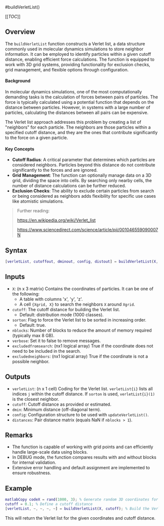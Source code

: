 #buildVerletList()

[[_TOC_]]

## Overview

The `buildVerletList` function constructs a Verlet list, a data structure commonly used in molecular dynamics simulations to store neighbor information. It can be employed to identify particles within a given cutoff distance, enabling efficient force calculations. The function is equipped to work with 3D grid systems, providing functionality for exclusion checks, grid management, and flexible options through configuration.

#### Background

In molecular dynamics simulations, one of the most computationally demanding tasks is the calculation of forces between pairs of particles. The force is typically calculated using a potential function that depends on the distance between particles. However, in systems with a large number of particles, calculating the distances between all pairs can be expensive.

The Verlet list approach addresses this problem by creating a list of "neighbors" for each particle. The neighbors are those particles within a specified cutoff distance, and they are the ones that contribute significantly to the force on a given particle.

#### Key Concepts

- **Cutoff Radius**: A critical parameter that determines which particles are considered neighbors. Particles beyond this distance do not contribute significantly to the forces and are ignored.
- **Grid Management**: The function can optionally manage data on a 3D grid, dividing the space into cells. By searching only nearby cells, the number of distance calculations can be further reduced.
- **Exclusion Checks**: The ability to exclude certain particles from search or being considered as neighbors adds flexibility for specific use cases like atomistic simulations.



> Further reading:
>
>  https://en.wikipedia.org/wiki/Verlet_list
>
> https://www.sciencedirect.com/science/article/pii/001046559090007N

## Syntax

```matlab
[verletList, cutoffout, dminout, config, distout] = buildVerletList(X, cutoff, sorton, nblocks, verbose, excludedfromsearch, excludedneighbors)
```

## Inputs

- `X`: (n x 3 matrix) Contains the coordinates of particles. It can be one of the following:
  - A table with columns 'x', 'y', 'z'.
  - A cell `{Xgrid, X}` to search the neighbors `X` around `Xgrid`.
- `cutoff`: The cutoff distance for building the Verlet list.
  - Default: distribution mode (1000 classes).
- `sorton`: Flag to force the Verlet list to be sorted in increasing order.
  - Default: true.
- `nblocks`: Number of blocks to reduce the amount of memory required (typically max 8 GB).
- `verbose`: Set it to false to remove messages.
- `excludedfromsearch`: (nx1 logical array) True if the coordinate does not need to be included in the search.
- `excludedneighbors`: (nx1 logical array) True if the coordinate is not a possible neighbor.

## Outputs

- `verletList`: (n x 1 cell) Coding for the Verlet list. `verletList{i}` lists all indices `j` within the cutoff distance. If `sorton` is used, `verletList{i}(1)` is the closest neighbor.
- `cutoff`: Cutoff distance as provided or estimated.
- `dmin`: Minimum distance (off-diagonal term).
- `config`: Configuration structure to be used with `updateVerletList()`.
- `distances`: Pair distance matrix (equals NaN if `nblocks > 1`).

## Remarks

- The function is capable of working with grid points and can efficiently handle large-scale data using blocks.
- In DEBUG mode, the function compares results with and without blocks for internal validation.
- Extensive error handling and default assignment are implemented to ensure robustness.

## Example

```matlab
matlabCopy codeX = rand(1000, 3); % Generate random 3D coordinates for 1000 particles
cutoff = 0.1; % Define a cutoff distance
[verletList, ~, ~, ~, ~] = buildVerletList(X, cutoff); % Build the Verlet list
```

This will return the Verlet list for the given coordinates and cutoff distance.